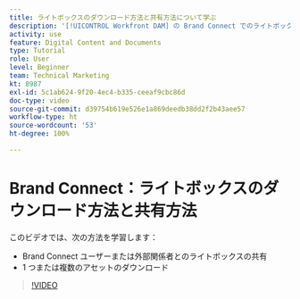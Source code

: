 ```yaml
---
title: ライトボックスのダウンロード方法と共有方法について学ぶ
description: '[!UICONTROL Workfront DAM] の Brand Connect でのライトボックスとアセットのダウンロード方法と共有方法について説明します。'
activity: use
feature: Digital Content and Documents
type: Tutorial
role: User
level: Beginner
team: Technical Marketing
kt: 8987
exl-id: 5c1ab624-9f20-4ec4-b335-ceeaf9cbc86d
doc-type: video
source-git-commit: d39754b619e526e1a869deedb38dd2f2b43aee57
workflow-type: ht
source-wordcount: '53'
ht-degree: 100%

---
```


# Brand Connect：ライトボックスのダウンロード方法と共有方法

このビデオでは、次の方法を学習します：

* Brand Connect ユーザーまたは外部関係者とのライトボックスの共有
* 1 つまたは複数のアセットのダウンロード

>[!VIDEO](https://video.tv.adobe.com/v/335249/?quality=12)
